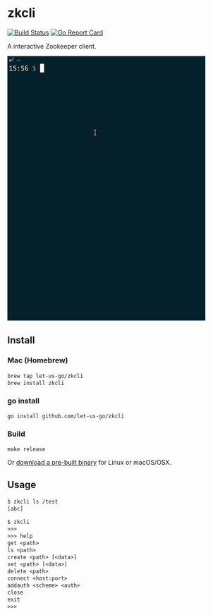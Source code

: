 # zkcli

[![Build Status](https://travis-ci.org/let-us-go/zkcli.svg?branch=master)](https://travis-ci.org/let-us-go/zkcli)
[![Go Report Card](https://goreportcard.com/badge/github.com/let-us-go/zkcli)](https://goreportcard.com/report/github.com/let-us-go/zkcli)

A interactive Zookeeper client.

![zkcli](./zkcli.gif)


## Install

### Mac (Homebrew)

```
brew tap let-us-go/zkcli
brew install zkcli
```

### go install

```
go install github.com/let-us-go/zkcli
```

### Build

```
make release
```

Or [download a pre-built binary](https://github.com/let-us-go/zkcli/releases) for Linux or macOS/OSX.


## Usage

```shell
$ zkcli ls /test
[abc]
```

```shell
$ zkcli
>>> 
>>> help
get <path>
ls <path>
create <path> [<data>]
set <path> [<data>]
delete <path>
connect <host:port>
addauth <scheme> <auth>
close
exit
>>>
```
